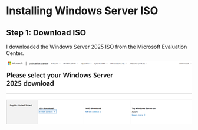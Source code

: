 # Installing Windows Server ISO

## Step 1: Download ISO
I downloaded the Windows Server 2025 ISO from the Microsoft Evaluation Center.

![Windows Server ISO](../docs/screenshots/windows-server-iso.png)

